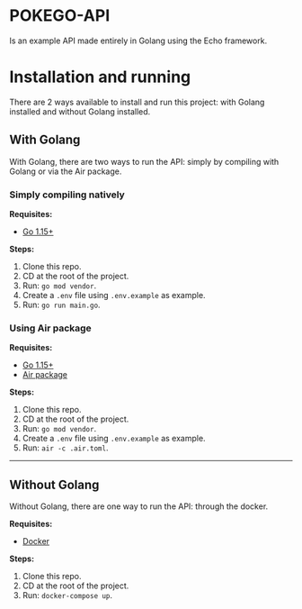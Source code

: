 # POKEGO-API

Is an example API made entirely in Golang using the Echo framework.

# Installation and running

There are 2 ways available to install and run this project: with Golang installed and without Golang installed.

## With Golang

With Golang, there are two ways to run the API: simply by compiling with Golang or via the Air package.

### **Simply compiling natively**

**Requisites:** 
* [Go 1.15+](https://golang.org/)

**Steps:**
1. Clone this repo.
2. CD at the root of the project.
3. Run:  `go mod vendor`.
4. Create a `.env` file using `.env.example` as example.
5. Run:  `go run main.go`.

### **Using Air package**

**Requisites:**
* [Go 1.15+](https://golang.org/)
* [Air package](https://github.com/cosmtrek/air)

**Steps:**
1. Clone this repo.
2. CD at the root of the project.
3. Run:  `go mod vendor`.
4. Create a `.env` file using `.env.example` as example.
5. Run: `air -c .air.toml`.

--------------

## Without Golang

Without Golang, there are one way to run the API: through the docker.

**Requisites:** 
* [Docker](https://www.docker.com/)

**Steps:**
1. Clone this repo.
2. CD at the root of the project.
3. Run: `docker-compose up`.